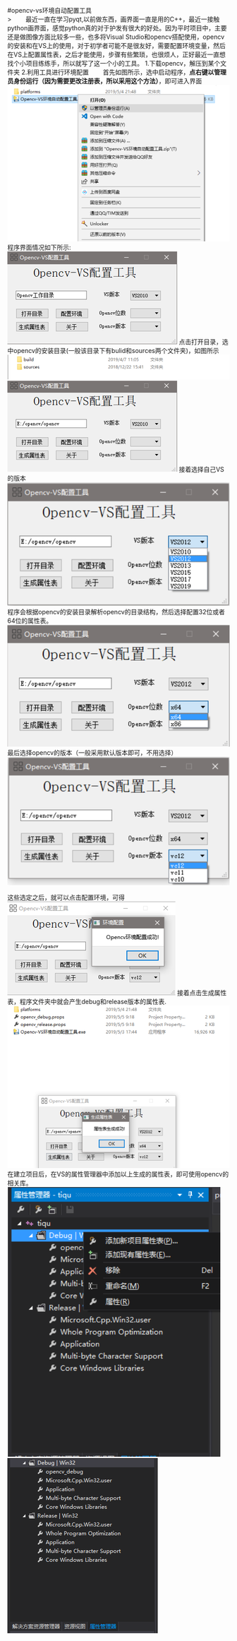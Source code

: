#opencv-vs环境自动配置工具
<br/>>
&emsp;&emsp;最近一直在学习pyqt,以前做东西，画界面一直是用的C++，最近一接触python画界面，感觉python真的对于护发有很大的好处。因为平时项目中，主要还是做图像方面比较多一些，也多将Visual Studio和opencv搭配使用，opencv的安装和在VS上的使用，对于初学者可能不是很友好，需要配置环境变量，然后在VS上配置属性表，之后才能使用，步骤有些繁琐，也很烦人，正好最近一直想找个小项目练练手，所以就写了这一个小的工具。
1.下载opencv，解压到某个文件夹
2.利用工具进行环境配置
&emsp;&emsp;首先如图所示，选中启动程序，**点右键以管理员身份运行（因为需要更改注册表，所以采用这个方法）**，即可进入界面
![进入程序](images/1.PNG)
程序界面情况如下所示:
<br/>![程序界面](images/2.PNG)
点击打开目录，选中opencv的安装目录(一般该目录下有bulid和sources两个文件夹)，如图所示
![opencv目录结构](images/3.PNG)
<br/>
![opencv选中](images/4.PNG)
接着选择自己VS的版本
<br/>![选VS](images/11.PNG)
程序会根据opencv的安装目录解析opencv的目录结构，然后选择配置32位或者64位的属性表。
<br/>![选位数](images/12.PNG)
最后选择opencv的版本（一般采用默认版本即可，不用选择）
<br/>![选版本](images/13.PNG)

这些选定之后，就可以点击配置环境，可得
<br/>![配置环境](images/6.PNG)
接着点击生成属性表，程序文件夹中就会产生debug和release版本的属性表.
<br/>![生成属性表](images/7.PNG)
在建立项目后，在VS的属性管理器中添加以上生成的属性表，即可使用opencv的相关库。
<br/>![生成属性表](images/15.PNG)
<br/>
![生成属性表](images/14.PNG)